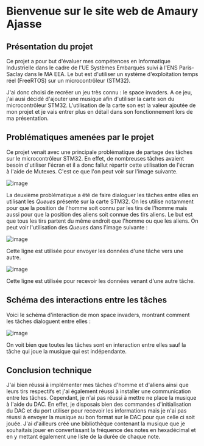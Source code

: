 # Bienvenue sur le site web de Amaury Ajasse

## Présentation du projet

Ce projet a pour but d'évaluer mes compétences en Informatique Industrielle dans le cadre de l'UE Systèmes Embarqués suivi à l'ENS Paris-Saclay dans le MA EEA. Le but est d'utiliser un système d'exploitation temps réel (FreeRTOS) sur un microcontrôleur (STM32).

J'ai donc choisi de recréer un jeu très connu : le space invaders. A ce jeu, j'ai ausi décidé d'ajouter une musique afin d'utiliser la carte son du microcontrôleur STM32. L'utilisation de la carte son est la valeur ajoutée de mon projet et je vais entrer plus en détail dans son fonctionnement lors de ma présentation.

## Problématiques amenées par le projet

Ce projet venait avec une principale problématique de partage des tâches sur le microcontrôleur STM32. En effet, de nombreuses tâches avaient besoin d'utiliser l'écran et il a donc fallut répartir cette utilisation de l'écran à l'aide de Mutexes. C'est ce que l'on peut voir sur l'image suivante.

![image](https://user-images.githubusercontent.com/81380528/115381454-df369600-a1d3-11eb-9956-6448ba91b275.png)

La deuxième problématique a été de faire dialoguer les tâches entre elles en utilisant les *Queues* présente sur la carte STM32. On les utilise notamment pour que la position de l'homme soit connu par les tirs de l'homme mais aussi pour que la position des aliens soit connue des tirs aliens. Le but est que tous les tirs partent du même endroit que l'homme ou que les aliens. On peut voir l'utilisation des *Queues* dans l'image suivante :

![image](https://user-images.githubusercontent.com/81380528/115382067-89aeb900-a1d4-11eb-8816-1ae4010e6bca.png)

Cette ligne est utilisée pour envoyer les données d'une tâche vers une autre.

![image](https://user-images.githubusercontent.com/81380528/115382191-b367e000-a1d4-11eb-9aa1-abccc7fa280f.png)

Cette ligne est utilisée pour recevoir les données venant d'une autre tâche.

## Schéma des interactions entre les tâches

Voici le schéma d'interaction de mon space invaders, montrant comment les tâches dialoguent entre elles :

![image](https://user-images.githubusercontent.com/81380528/115384801-bca67c00-a1d7-11eb-98ff-5dfa75f37500.png)

On voit bien que toutes les tâches sont en interaction entre elles sauf la tâche qui joue la musique qui est indépendante.

## Conclusion technique

J'ai bien réussi à implémenter mes tâches d'homme et d'aliens ainsi que leurs tirs respectifs et j'ai également réussi à installer une communication entre les tâches. Cependant, je n'ai pas réussi à mettre ne place la musique à l'aide du DAC. En effet, je disposais bien des commandes d'initialisation du DAC et du port utiliser pour recevoir les informations mais je n'ai pas réussi à envoyer la musique au bon format sur le DAC pour que celle ci soit jouée. J'ai d'ailleurs créé une bibliothèque contenant la musique que je souhaitais jouer en convertissant la fréquence des notes en hexadécimal et en y mettant également une liste de la durée de chaque note.
